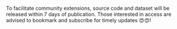 To facilitate community extensions, source code and dataset will be released within 7 days of publication. Those interested in access are advised to bookmark and subscribe for timely updates 😍😍! 
